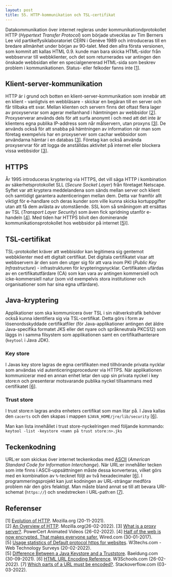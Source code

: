 ```yaml
---
layout: post
title: 55. HTTP-kommunikation och TSL-certifikat
---
```


Datakommunikation över internet regleras under kommunikationdprotokollet HTTP (*Hypertext Transfer Protocol*) som började utvecklas av Tim Berners Lee vid partikelfysiklaboratoriet CERN i Genève 1989 och introduceras till en bredare allmänhet under början av 90-talet. Med den allra första versionen, som kommit att kallas HTML 0.9. kunde man bara skicka HTML-sidor från webbservrar till webbklienter, och det som returnerades var antingen den önskade webbsidan eller en specialgenererad HTML-sida som beskrev problem i kommunikationen. Status- eller felkoder fanns inte [[1](https://developer.mozilla.org/en-US/docs/Web/HTTP/Basics_of_HTTP/Evolution_of_HTTP)].

## Klient-server-kommunikation
HTTP är i grund och botten en klient-server-kommunikation som innebär att en klient - vanligtvis en webbläsare - skickar en begäran till en server och får tillbaka ett svar. Mellan klienten och servern finns det oftast flera lager av proxyservrar som agerar mellanhand i hämtningen av webbsidor [[2](https://developer.mozilla.org/en-US/docs/Web/HTTP/Overview)]. Proxyserverar används dels för att surfa anonymt i och med att det inte är klientens egna publika IP-address som når målservern, utan proxyns [[3](https://www.youtube.com/watch?v=5cPIukqXe5w&t=190s)]. De används också för att snabba på hämtningen av information när man som företag exempelvis har en proxyserver som cachar webbsidor som användarna hämtar i en databas [[3](https://www.youtube.com/watch?v=5cPIukqXe5w&t=190s)]. Företag kan också använda proxyservrar för att logga de anställdas aktivitet på internet eller blockera vissa webbsidor [[3](https://www.youtube.com/watch?v=5cPIukqXe5w&t=190s)].

 
## HTTPS
År 1995 introduceras kryptering via HTTPS, det vill säga HTTP i kombination av säkerhetsprotokollet SLL (*Secure Socket Layer*) från företaget Netscape. Syftet var att kryptera meddelandena som sänds mellan server och klient och samtidigt garantera autenticeringen mellan dem. Detta var framför allt viktigt för e-handlare och deras kunder som ville kunna skicka kortuppgifter utan att få dem avlästa av utomstående. SSL kom så småningom att ersättas av TSL (*Transport Layer Security*) som även fick spridning utanför e-handeln [[4](https://www.wired.com/2017/01/half-web-now-encrypted-makes-everyone-safer/)]. Med tiden har HTTPS blivit den dominerande kommunikationsprotokollet hos webbsidor på internet [[5](https://w3techs.com/technologies/details/ce-httpsdefault))]. 

## TSL-certifikat
TSL-protokollet kräver att webbisidor kan legitimera sig gentemot webbklienter med ett digitalt certifikat. Det digitala certifikatet visar att webbservern är den som den utger sig för att vara inom PKI (*Public Key Infrastructure*) - infrastrukturen för krypteringsnycklar. Certifikaten ufärdas av en certifikatutfärdare (CA) som kan vara av antingen kommersiell och icke-kommersiell natur (som vid exempelvis stora institutioner och organisationer som har sina egna utfärdare).

## Java-kryptering
Applikationer som ska kommunicera över TSL i sin nätverkstrafik behöver också kunna identifiera sig via TSL-certifikat. Detta görs i form av lösenordsskyddade certifikatfiler (för Java-applikationer antingen det äldre Java-specifika formatet JKS eller det nyare och språkneutrala PKCS12) som läggs in i samma filsystem som applikationen samt en certifikathanterare (`keytool` i Java JDK). 

### Key store
I Javas key store lagras de egna certifikaten med tillhörande privata nycklar som användas vid autenticeringsprocedurer via HTTPS. När applikationen kommunicerar med en annan enhet letar den upp sin privata nyckel i key store:n och presenterar motsvarande publika nyckel tillsammans med certifikatet [[6](https://www.baeldung.com/java-keystore-truststore-difference)].

### Trust store
I trust store:n lagras andra enheters certifikat som man litar på. I Java kallas den `cacerts` och den skapas i mappen `$JAVA_HOME/jre/lib/security` [[6](https://www.baeldung.com/java-keystore-truststore-difference)]. 

Man kan lista innehållet i trust store-nyckelringen med följande kommando:
`keytool -list -keystore <namn på trust store:n>.jks` 

## Teckenkodning
URL:er som skickas över internet teckenkodas med [ASCII](https://sv.wikipedia.org/wiki/ASCII) (*American Standard Code for Information Interchange*). När URL:er innehåller tecken som inte finns i ASCII-uppsättningen måste dessa konverteras, vilket görs med en kombination av `%`-tecknet följt av två hexadecimaler [[6](https://www.w3schools.com/tags/ref_urlencode.asp)]. I programmeringsprojekt kan just kodningen av URL-strängar medföra problem när den görs felaktigt. Man måste bland annat se till att bevara URI-schemat (`https://`) och snedstrecken i URL-path:en [[7](https://stackoverflow.com/questions/51292397/which-parts-of-a-url-must-be-encoded)].

## Referenser

[1] [Evolution of HTTP](https://developer.mozilla.org/en-US/docs/Web/HTTP/Basics_of_HTTP/Evolution_of_HTTP). Mozilla.org (20-11-2021).<br>
[2] [An Overview of HTTP](https://developer.mozilla.org/en-US/docs/Web/HTTP/Overview). Mozilla.org(26-02-2022).
[3] [What is a proxy server?](https://www.youtube.com/watch?v=5cPIukqXe5w&t=190s). PowerCert Animated Videos (26-02-2022). 
[4] [Half of the web is now encrypted. That makes everyone safer.](https://www.wired.com/2017/01/half-web-now-encrypted-makes-everyone-safer/) Wired.com (30-01-2017).<br>
[5] [Usage statistics of Default protocol https for websites](https://w3techs.com/technologies/details/ce-httpsdefault). W3techs.com - Web Technology Surveys (20-02-2022).<br>
[5] [Difference Between a Java Keystore and a Truststore](https://www.baeldung.com/java-keystore-truststore-difference). Baeldung.com (30-09-2021).
[6] [HTML URL Encoding Reference](https://www.w3schools.com/tags/ref_urlencode.asp). W3Schools.com (26-02-2022). 
[7] [Which parts of a URL must be encoded?](https://stackoverflow.com/questions/51292397/which-parts-of-a-url-must-be-encoded). Stackoverflow.com (03-03-2022). 

